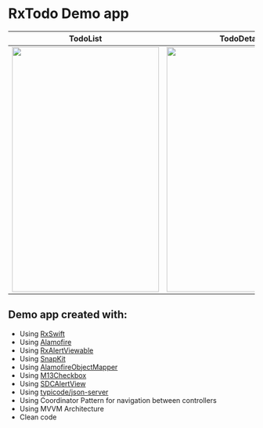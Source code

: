 # RxTodo Demo app

| TodoList  | TodoDetail |
| ------------- | ------------- |
| <img src="https://github.com/cagricolak/RxTodo-app/blob/master/gif/todo1.gif" width="300" height="500">  | <img src="https://github.com/cagricolak/RxTodo-app/blob/master/gif/todo2.gif" width="300" height="500"> |

Demo app created with:
--------

* Using [RxSwift](https://github.com/ReactiveX/RxSwift)
* Using [Alamofire](https://github.com/Alamofire/Alamofire)
* Using [RxAlertViewable](https://github.com/lm2343635/RxAlertViewable)
* Using [SnapKit](https://github.com/SnapKit/SnapKit)
* Using [AlamofireObjectMapper](https://github.com/tristanhimmelman/AlamofireObjectMapper)
* Using [M13Checkbox](https://github.com/Marxon13/M13Checkbox)
* Using [SDCAlertView](https://github.com/sberrevoets/SDCAlertView)
* Using [typicode/json-server](https://github.com/typicode/json-server)
* Using Coordinator Pattern for navigation between controllers
* Using MVVM Architecture
* Clean code
